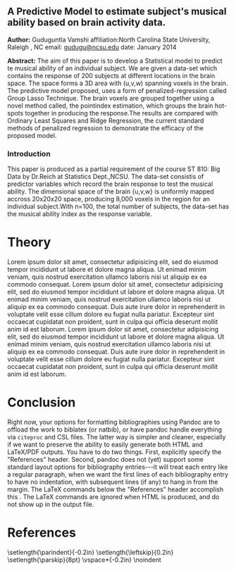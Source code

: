 ## A Predictive Model to estimate subject's musical ability based on brain activity data.
**Author:** Guduguntla Vamshi
  affiliation:North Carolina State University, Raleigh , NC
  email: gudugu@ncsu.edu
date: January 2014

**Abstract:** The aim of this paper is to develop a Statistical model to predict te musical ability of an individual subject. We are given a data-set which contains the response of 200 subjects at different locations in the brain space. The space forms a 3D area with (u,v,w) spanning voxels in the brain. The predictive model proposed, uses a form of penalized-regression called Group Lasso Technique. The brain voxels are grouped together using a novel method called, the pointindex estimation, which groups the brain hot-spots together in producing the response.The results are compared with Ordinary Least Squares and Ridge Regression, the current standard methods of penalized regression to demonstrate the efficacy of the proposed model.


### Introduction
This paper is produced as a partial requirement of the course ST 810: Big Data by Dr.Reich at Statistics Dept.,NCSU. The data-set consistis of predictor variables which record the brain response to test the musical ability. The dimensional space of the brain {u,v,w} is uniformly mapped accross 20x20x20 space, producing 8,000 voxels in the region for an individual subject.With n=100, the total number of subjects, the data-set has the musical ability index as the response variable.

# Theory
Lorem ipsum dolor sit amet, consectetur adipisicing elit, sed do eiusmod tempor incididunt ut labore et dolore magna aliqua. Ut enimad minim veniam, quis nostrud exercitation ullamco laboris nisi ut aliquip ex ea commodo consequat. Lorem ipsum dolor sit amet, consectetur adipisicing elit, sed do eiusmod tempor incididunt ut labore et dolore magna aliqua. Ut enimad minim veniam, quis nostrud exercitation ullamco laboris nisi ut aliquip ex ea commodo consequat. Duis aute irure dolor in reprehenderit in voluptate velit esse cillum dolore eu fugiat nulla pariatur. Excepteur sint occaecat cupidatat non proident, sunt in culpa qui officia deserunt mollit anim id est laborum. Lorem ipsum dolor sit amet, consectetur adipisicing elit, sed do eiusmod tempor incididunt ut labore et dolore magna aliqua. Ut enimad minim veniam, quis nostrud exercitation ullamco laboris nisi ut aliquip ex ea commodo consequat. Duis aute irure dolor in reprehenderit in voluptate velit esse cillum dolore eu fugiat nulla pariatur. Excepteur sint occaecat cupidatat non proident, sunt in culpa qui officia deserunt mollit anim id est laborum.

# Conclusion
Right now, your options for formatting bibliographies using Pandoc are to offload the work to biblatex (or natbib), or have pandoc handle everything via `citeproc` and CSL files. The latter way is simpler and cleaner, especially if we want to preserve the ability to easily generate both HTML and LaTeX/PDF outputs. You have to do two things. First, explicitly specify the "References" header. Second, pandoc does not (yet) support some standard layout options for bibliography entries---it will treat each entry like a regular paragraph, when we want the first lines of each bibliography entry to have no indentation, with subsequent lines (if any) to hang in from the margin. The LaTeX commands below the "References" header accomplish this . The LaTeX commands are ignored when HTML is produced, and do not show up in the output file.

# References
\setlength{\parindent}{-0.2in}
\setlength{\leftskip}{0.2in}
\setlength{\parskip}{8pt}
\vspace*{-0.2in}
\noindent
